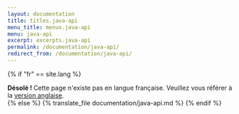 ```yaml
---
layout: documentation
title: titles.java-api
menu_title: menus.java-api
menu: java-api
excerpt: excerpts.java-api
permalink: /documentation/java-api/
redirect_from: /documentation/java-api/
---
```


{% if "fr" == site.lang %}
<div class="alert alert-warning" role="alert">
<strong>Désolé ! </strong>Cette page n'existe pas en langue française. Veuillez vous référer à la <a href="{{ page.url }}"> version anglaise</a>.
</div>
{% else %}
  {% translate_file documentation/java-api.md %}
{% endif %}
